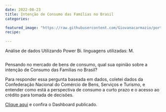 ```yaml
---
date: 2022-08-23
title: Intenção de Consumo das Famílias no Brasil
categories:

featured_image: "https://raw.githubusercontent.com/Giovanacarmazio/portifolio/main/images/Inten%C3%A7%C3%A3o%20de%20Consumo%20das%20Familias.jpg"
recipe:
 
---
```



Análise de dados Utilizando Power Bi. linguagens utilizadas: M.


![]()

Pensando no mercado de bens de consumo, qual sua opinião sobre a intenção de Consumo das Familias no Brasil?

Para responder essa pergunta baseada em dados, coletei dados da Confederação Nacional do Comércio de Bens, Serviços e Turismo, e entender como está a perspectiva de consumo a curto prazo e o acesso ao crédito para tomada de decisões.

<a href="https://app.powerbi.com/view?r=eyJrIjoiNjY5Zjg2MGQtNjZjYy00NzFiLTg4MGItYWYwZmMyMGZlYjUyIiwidCI6ImU5YzYxMzhlLTQyZmUtNGM3MS1iMWFkLTc1ZjA1NTdiOWI0NSJ9&pageName=ReportSection">Clique aqui</a> e confira o Dashboard publicado.


